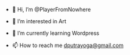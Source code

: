 - 👋 Hi, I’m @PlayerFromNowhere
- 👀 I’m interested in Art
- 🌱 I’m currently learning Wordpress

- 📫 How to reach me dputrayoga@gmail.com

<!---
PlayerFromNowhere/PlayerFromNowhere is a ✨ special ✨ repository because its `README.md` (this file) appears on your GitHub profile.
You can click the Preview link to take a look at your changes.
--->
